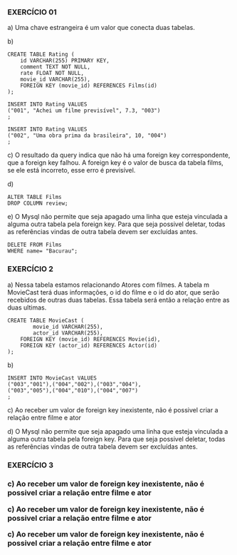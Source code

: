 <h3>EXERCÍCIO 01</h3>
<p>a) Uma chave estrangeira é um valor que conecta duas tabelas. </p>
b)

```
CREATE TABLE Rating (
	id VARCHAR(255) PRIMARY KEY,
    comment TEXT NOT NULL,
	rate FLOAT NOT NULL,
    movie_id VARCHAR(255),
    FOREIGN KEY (movie_id) REFERENCES Films(id)
);

INSERT INTO Rating VALUES
("001", "Achei um filme previsível", 7.3, "003")
;

INSERT INTO Rating VALUES
("002", "Uma obra prima da brasileira", 10, "004")
;
```
<p>c) O resultado da query indica que não há uma foreign key correspondente, que a foreign key falhou. A foreign key é o valor de busca da tabela films, se ele está incorreto, esse erro é previsível. </p>

d) 
```
ALTER TABLE Films 
DROP COLUMN review;
```
<p>e) O Mysql não permite que seja apagado uma linha que esteja vinculada a alguma outra tabela pela foreign key. Para que seja possivel deletar, todas as referências vindas de outra tabela devem ser excluídas antes.</p>

```
DELETE FROM Films
WHERE name= "Bacurau";
```

<h3> EXERCÍCIO 2 </h3>
a) Nessa tabela estamos relacionando Atores com filmes. A tabela m
MovieCast terá duas informações, o id do filme e o id do ator, que serão recebidos de outras duas tabelas. Essa tabela será então a relação entre as duas ultimas. <p>

```
CREATE TABLE MovieCast (
		movie_id VARCHAR(255),
		actor_id VARCHAR(255),
    FOREIGN KEY (movie_id) REFERENCES Movie(id),
    FOREIGN KEY (actor_id) REFERENCES Actor(id)
);
```
b) 
```
INSERT INTO MovieCast VALUES
("003","001"),("004","002"),("003","004"),
("003","005"),("004","010"),("004","007")
;
```
<p>c) Ao receber um valor de foreign key inexistente, não é possivel criar a relação entre filme e ator </p>

<p>d) O Mysql não permite que seja apagado uma linha que esteja vinculada a alguma outra tabela pela foreign key. Para que seja possivel deletar, todas as referências vindas de outra tabela devem ser excluídas antes. </p>

<h3> EXERCÍCIO 3 <h3>
<p>c) Ao receber um valor de foreign key inexistente, não é possivel criar a relação entre filme e ator </p>
<p>c) Ao receber um valor de foreign key inexistente, não é possivel criar a relação entre filme e ator </p>
<p>c) Ao receber um valor de foreign key inexistente, não é possivel criar a relação entre filme e ator </p>